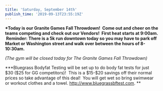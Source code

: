 ```yaml
---
title: 'Saturday, September 14th'
publish_time: '2019-09-13T23:55:19Z'
---
```


**\*Today is our Granite Games Fall Throwdown!  Come out and cheer on
the teams competing and check out our Vendors!  First heat starts at
9:00am.  Reminder: There is a 5k run downtown today so you may have to
park off Market or Washington street and walk over between the hours of
8-10:30am.**

*(The gym will be closed today for The Granite Games Fall Throwdown)*

**\*Bluegrass Bodyfat Testing will be set up to do body fat tests for
just \$30 (\$25 for GG competitors)!  This is a \$15-\$20 savings off
their normal prices so take advantage of this deal!  You will get wet so
bring swimwear or workout clothes and a
towel. <http://www.bluegrassbftest.com>. **

 
